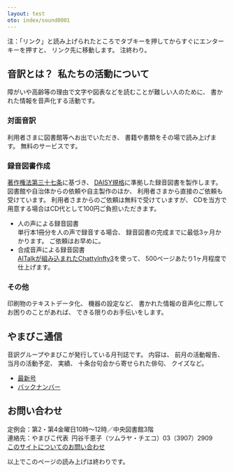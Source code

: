 ```yaml
---
layout: test
oto: index/sound0001
---
```

<span data-dur="6.865" data-begin="9.134">注：「リンク」と読み上げられたところでタブキーを押してからすぐにエンターキーを押すと、</span>
<span data-dur="2.961" data-begin="15.999">リンク先に移動します。</span>
<span data-dur="2.837" data-begin="18.960">注終わり。</span>

## <span data-dur="4.65" data-begin="21.797">音訳とは？&ensp;私たちの活動について</span>

<span data-dur="6.51" data-begin="26.447">障がいや高齢等の理由で文字や図表などを読むことが難しい人のために、</span>
<span data-dur="5.13" data-begin="32.957">書かれた情報を音声化する活動です。</span>

### <span data-dur="2.067" data-begin="38.087">対面音訳</span>

<span data-dur="3.263" data-begin="40.154">利用者さまに図書館等へお出でいただき、</span>
<span data-dur="4.559" data-begin="43.417">書籍や書類をその場で読み上げます。</span>
<span data-dur="3.314" data-begin="47.976">無料のサービスです。</span>

### <span data-dur="2.614" data-begin="51.290">録音図書作成</span>

<span data-dur="4.73" data-begin="53.904">[著作権法第三十七条](http://elaws.e-gov.go.jp/search/elawsSearch/elaws_search/lsg0500/detail?lawId=345AC0000000048&openerCode=1)に基づき、</span>
<span data-dur="6.514" data-begin="58.634">[DAISY規格](http://www.dinf.ne.jp/doc/daisy/)に準拠した録音図書を製作します。</span>
<span data-dur="4.445" data-begin="65.148">図書館や自治体からの依頼や自主製作のほか、</span>
<span data-dur="5.54" data-begin="69.593">利用者さまから直接のご依頼も受けています。</span>
<span data-dur="4.075" data-begin="75.133">利用者さまからのご依頼は無料で受けていますが、</span>
<span data-dur="7.413" data-begin="79.208">CDを当方で用意する場合はCD代として100円ご負担いただきます。</span>

- <span data-dur="3.357" data-begin="86.621">人の声による録音図書</span>  
<span data-dur="4.663" data-begin="89.978">単行本1冊分を人の声で録音する場合、</span>
<span data-dur="5.573" data-begin="94.641">録音図書の完成までに最低3ヶ月かかります。</span>
<span data-dur="3.297" data-begin="100.214">ご依頼はお早めに。</span>
- <span data-dur="3.718" data-begin="103.511">合成音声による録音図書</span>  
<span data-dur="5.501" data-begin="107.229">[AITalkが組み込まれたChattyInfty3](http://www.sciaccess.net/jp/ChattyInfty/)を使って、</span>
<span data-dur="5.191" data-begin="112.730">500ページあたり1ヶ月程度で仕上げます。</span>

### <span data-dur="1.716" data-begin="117.921">その他</span>

<span data-dur="2.549" data-begin="119.637">印刷物のテキストデータ化、</span>
<span data-dur="1.763" data-begin="122.186">機器の設定など、</span>
<span data-dur="4.612" data-begin="123.949">書かれた情報の音声化に際してお困りのことがあれば、</span>
<span data-dur="4.079" data-begin="128.561">できる限りのお手伝いをします。</span>

## <span data-dur="2.249" data-begin="132.640">やまびこ通信</span>
<span data-dur="4.869" data-begin="134.889">音訳グループやまびこが発行している月刊誌です。</span>
<span data-dur="1.295" data-begin="139.758">内容は、</span>
<span data-dur="2.322" data-begin="141.053">前月の活動報告、</span>
<span data-dur="2.144" data-begin="143.375">当月の活動予定、</span>
<span data-dur="1.319" data-begin="145.519">実績、</span>
<span data-dur="3.003" data-begin="146.838">十条台句会から寄せられた俳句、</span>
<span data-dur="2.48" data-begin="149.841">クイズなど。</span>

- <span data-dur="2.722" data-begin="152.321">[最新号](phrase.html)</span>
- <span data-dur="2.84" data-begin="155.043">[バックナンバー](bn.html)</span>

## <span data-dur="1.943" data-begin="157.883">お問い合わせ</span>

<span data-dur="7.597" data-begin="159.826">定例会：第2・第4金曜日10時～12時／中央図書館3階</span>  
<span data-dur="8.513" data-begin="167.423">連絡先：やまびこ代表&ensp;円谷千恵子（ツムラヤ・チエコ）03（3907）2909</span>  
<span data-dur="3.919" data-begin="175.936"><a href="mailto:ymbk2016ml@gmail.com?Subject=やまびこウェブサイトについて">このサイトについてのお問い合わせ</a></span>

<span data-dur="4.995" data-begin="179.855">以上でこのページの読み上げは終わりです。</span>
<span data-dur="1.15" data-begin="184.850">&nbsp;</span>
